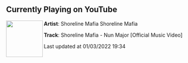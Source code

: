 ## Currently Playing on YouTube

[<img align="left" width="100" src="https://i.ytimg.com/vi/dgnAbn2Voy8/hqdefault.jpg">](https://www.youtube.com/watch?v=dgnAbn2Voy8)

**Artist**: Shoreline Mafia
Shoreline Mafia 

**Track**: Shoreline Mafia - Nun Major [Official Music Video]

Last updated at 01/03/2022 19:34
